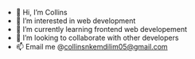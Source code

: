- 👋 Hi, I’m Collins
- 👀 I’m interested in web development
- 🌱 I’m currently learning frontend web developement
- 💞️ I’m looking to collaborate with other developers
- 📫 Email me @collinsnkemdilim05@gmail.com

<!---
kcking69/kcking69 is a ✨ special ✨ repository because its `README.md` (this file) appears on your GitHub profile.
You can click the Preview link to take a look at your changes.
--->
